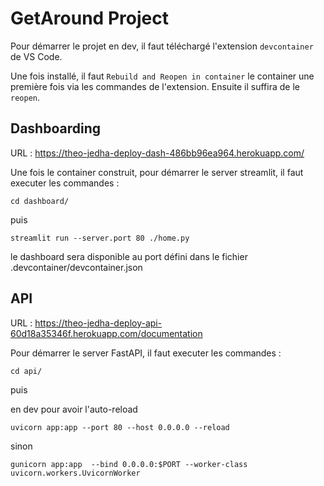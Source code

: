 # GetAround Project

Pour démarrer le projet en dev, il faut téléchargé l'extension `devcontainer` de VS Code.

Une fois installé, il faut `Rebuild and Reopen in container` le container une première fois via les commandes de l'extension. Ensuite il suffira de le `reopen`.

## Dashboarding

URL : https://theo-jedha-deploy-dash-486bb96ea964.herokuapp.com/

Une fois le container construit, pour démarrer le server streamlit, il faut executer les commandes :

``` shell
cd dashboard/
```
puis 
``` shell
streamlit run --server.port 80 ./home.py
```

le dashboard sera disponible au port défini dans le fichier .devcontainer/devcontainer.json

## API

URL : https://theo-jedha-deploy-api-60d18a35346f.herokuapp.com/documentation

Pour démarrer le server FastAPI, il faut executer les commandes :

``` shell
cd api/
```
puis 

en dev pour avoir l'auto-reload
``` shell
uvicorn app:app --port 80 --host 0.0.0.0 --reload
```

sinon
``` shell
gunicorn app:app  --bind 0.0.0.0:$PORT --worker-class uvicorn.workers.UvicornWorker
```

